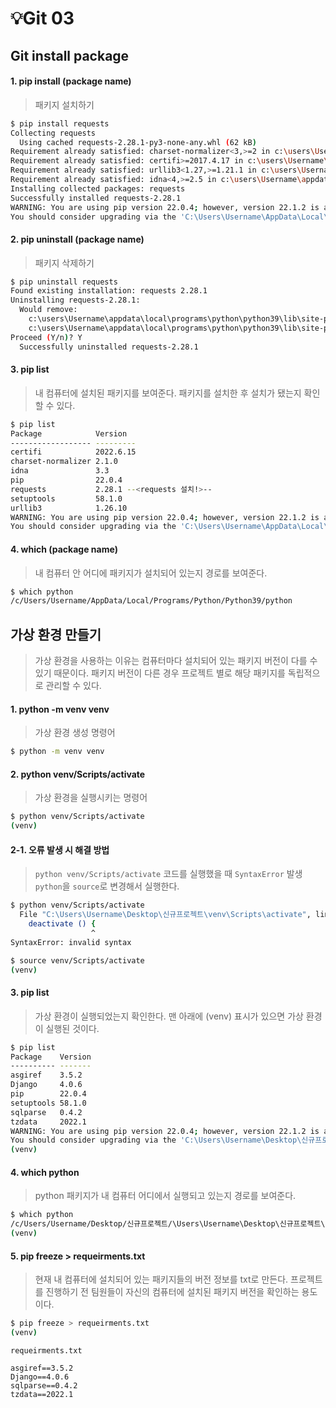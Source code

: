 # 💡Git 03


## Git install package


#### 1. pip install (package name)
> 패키지 설치하기

```bash
$ pip install requests
Collecting requests
  Using cached requests-2.28.1-py3-none-any.whl (62 kB)
Requirement already satisfied: charset-normalizer<3,>=2 in c:\users\Username\appdata\local\programs\python\python39\lib\site-packages (from requests) (2.1.0)
Requirement already satisfied: certifi>=2017.4.17 in c:\users\Username\appdata\local\programs\python\python39\lib\site-packages (from requests) (2022.6.15)
Requirement already satisfied: urllib3<1.27,>=1.21.1 in c:\users\Username\appdata\local\programs\python\python39\lib\site-packages (from requests) (1.26.10)
Requirement already satisfied: idna<4,>=2.5 in c:\users\Username\appdata\local\programs\python\python39\lib\site-packages (from requests) (3.3)
Installing collected packages: requests
Successfully installed requests-2.28.1
WARNING: You are using pip version 22.0.4; however, version 22.1.2 is available.
You should consider upgrading via the 'C:\Users\Username\AppData\Local\Programs\Python\Python39\python.exe -m pip install --upgrade pip' command.
```


#### 2. pip uninstall (package name)
> 패키지 삭제하기

```bash
$ pip uninstall requests
Found existing installation: requests 2.28.1
Uninstalling requests-2.28.1:
  Would remove:
    c:\users\Username\appdata\local\programs\python\python39\lib\site-packages\requests-2.28.1.dist-info\*
    c:\users\Username\appdata\local\programs\python\python39\lib\site-packages\requests\*
Proceed (Y/n)? Y
  Successfully uninstalled requests-2.28.1
```


#### 3. pip list
> 내 컴퓨터에 설치된 패키지를 보여준다.
> 패키지를 설치한 후 설치가 됐는지 확인할 수 있다.

```bash
$ pip list
Package            Version
------------------ ---------
certifi            2022.6.15
charset-normalizer 2.1.0
idna               3.3
pip                22.0.4
requests           2.28.1 --<requests 설치!>--
setuptools         58.1.0
urllib3            1.26.10
WARNING: You are using pip version 22.0.4; however, version 22.1.2 is available.
You should consider upgrading via the 'C:\Users\Username\AppData\Local\Programs\Python\Python39\python.exe -m pip install --upgrade pip' command.
```


#### 4. which (package name)
> 내 컴퓨터 안 어디에 패키지가 설치되어 있는지 경로를 보여준다.

```bash
$ which python
/c/Users/Username/AppData/Local/Programs/Python/Python39/python
```


## 가상 환경 만들기
> 가상 환경을 사용하는 이유는 컴퓨터마다 설치되어 있는 패키지 버전이 다를 수 있기 때문이다.
> 패키지 버전이 다른 경우 프로젝트 별로 해당 패키지를 독립적으로 관리할 수 있다.


#### 1. python -m venv venv
> 가상 환경 생성 명령어

```bash
$ python -m venv venv
```


#### 2. python venv/Scripts/activate
> 가상 환경을 실행시키는 명령어

```bash
$ python venv/Scripts/activate
(venv)
```

#### 2-1. 오류 발생 시 해결 방법
> `python venv/Scripts/activate` 코드를 실행했을 때 `SyntaxError` 발생
> `python`을 `source`로 변경해서 실행한다. 

```bash
$ python venv/Scripts/activate
  File "C:\Users\Username\Desktop\신규프로젝트\venv\Scripts\activate", line 4
    deactivate () {        
                  ^        
SyntaxError: invalid syntax
```

```bash
$ source venv/Scripts/activate
(venv) 
```

#### 3. pip list
> 가상 환경이 실행되었는지 확인한다.
> 맨 아래에 (venv) 표시가 있으면 가상 환경이 실행된 것이다.

```bash
$ pip list
Package    Version
---------- -------
asgiref    3.5.2
Django     4.0.6
pip        22.0.4
setuptools 58.1.0
sqlparse   0.4.2
tzdata     2022.1
WARNING: You are using pip version 22.0.4; however, version 22.1.2 is available.
You should consider upgrading via the 'C:\Users\Username\Desktop\신규프로젝트\venv\Scripts\python.exe -m pip install --upgrade pip' command.
(venv) 
```


#### 4. which python
> python 패키지가 내 컴퓨터 어디에서 실행되고 있는지 경로를 보여준다.

```bash
$ which python
/c/Users/Username/Desktop/신규프로젝트/\Users\Username\Desktop\신규프로젝트\venv/Scripts/python
(venv)
```


#### 5. pip freeze > requeirments.txt
> 현재 내 컴퓨터에 설치되어 있는 패키지들의 버전 정보를 txt로 만든다.
> 프로젝트를 진행하기 전 팀원들이 자신의 컴퓨터에 설치된 패키지 버전을 확인하는 용도이다.

```bash
$ pip freeze > requeirments.txt
(venv)
```

```
requeirments.txt

asgiref==3.5.2
Django==4.0.6
sqlparse==0.4.2
tzdata==2022.1
```
